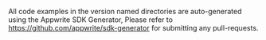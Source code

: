 All code examples in the version named directories are auto-generated using the Appwrite SDK Generator, Please refer to https://github.com/appwrite/sdk-generator for submitting any pull-requests.
